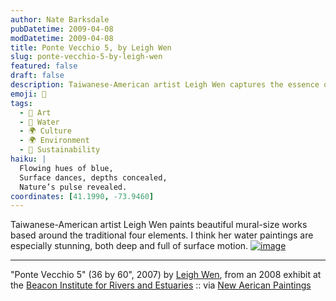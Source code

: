 ```yaml
---
author: Nate Barksdale
pubDatetime: 2009-04-08
modDatetime: 2009-04-08
title: Ponte Vecchio 5, by Leigh Wen
slug: ponte-vecchio-5-by-leigh-wen
featured: false
draft: false
description: Taiwanese-American artist Leigh Wen captures the essence of water in her stunning mural-size paintings, like "Ponte Vecchio 5."
emoji: 🌊
tags:
  - 🎨 Art
  - 🌊 Water
  - 🌍 Culture
  - 🌍 Environment
  - 🌱 Sustainability
haiku: |
  Flowing hues of blue,  
  Surface dances, depths concealed,  
  Nature’s pulse revealed.
coordinates: [41.1990, -73.9460]
---
```


Taiwanese-American artist Leigh Wen paints beautiful mural-size works based around the traditional four elements. I think her water paintings are especially stunning, both deep and full of surface motion. [![image](http://culture-making.com/media/Ponte-Vecchio-5_largeweb.jpg)](http://www.riversandestuaries.org/events/LeighWen.php)

---

"Ponte Vecchio 5" (36 by 60", 2007) by [Leigh Wen](http://web.archive.org/web/20111007003952/http://leighwen.net/), from an 2008 exhibit at the [Beacon Institute for Rivers and Estuaries](http://web.archive.org/web/20111020180331/http://www.riversandestuaries.org/events/LeighWen.php) :: via [New Aerican Paintings](http://www.newamericanpaintings.com/)
